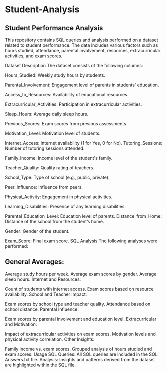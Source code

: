 # Student-Analysis
## Student Performance Analysis
This repository contains SQL queries and analysis performed on a dataset related to student performance. The data includes various factors such as hours studied, attendance, parental involvement, resources, extracurricular activities, and exam scores.

Dataset Description
The dataset consists of the following columns:

Hours_Studied: Weekly study hours by students.

Parental_Involvement: Engagement level of parents in students' education.

Access_to_Resources: Availability of educational resources.

Extracurricular_Activities: Participation in extracurricular activities.

Sleep_Hours: Average daily sleep hours.


Previous_Scores: Exam scores from previous assessments.

Motivation_Level: Motivation level of students.

Internet_Access: Internet availability (1 for Yes, 0 for No).
Tutoring_Sessions: Number of tutoring sessions attended.

Family_Income: Income level of the student's family.

Teacher_Quality: Quality rating of teachers.

School_Type: Type of school (e.g., public, private).

Peer_Influence: Influence from peers.


Physical_Activity: Engagement in physical activities.

Learning_Disabilities: Presence of any learning disabilities.

Parental_Education_Level: Education level of parents.
Distance_from_Home: Distance of the school from the student’s home.

Gender: Gender of the student.

Exam_Score: Final exam score.
SQL Analysis
The following analyses were performed:

## General Averages:

Average study hours per week.
Average exam scores by gender.
Average sleep hours.
Internet and Resources:

Count of students with internet access.
Exam scores based on resource availability.
School and Teacher Impact:

Exam scores by school type and teacher quality.
Attendance based on school distance.
Parental Influence:

Exam scores by parental involvement and education level.
Extracurricular and Motivation:

Impact of extracurricular activities on exam scores.
Motivation levels and physical activity correlation.
Other Insights:

Family income vs. exam scores.
Grouped analysis of hours studied and exam scores.
Usage
SQL Queries: All SQL queries are included in the SQL Answers.txt file.
Analysis: Insights and patterns derived from the dataset are highlighted within the SQL file.
